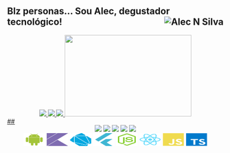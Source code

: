 ## Blz personas... Sou Alec, degustador tecnológico!<img align="right" src="https://komarev.com/ghpvc/?username=alecnsilva&label=Profile%20views&color=0e75b6&style=flat" alt="Alec N Silva" />
<a href="https://github.com/alecnsilva">
<div align="center">
	<img height="180em" src="https://github-readme-stats.vercel.app/api?username=alecnsilva&show_icons=true&theme=nord&include_all_commits=true&count_private=true"/>
	<img height="180em" src="https://github-readme-stats.vercel.app/api/top-langs/?username=alecnsilva&layout=compact&langs_count=7&theme=nord"/>
	<img height="190em" src="https://activity-graph.herokuapp.com/graph?username=alecnsilva&bg_color=22272E&color=7490AC&line=14292e&point=24292e&area=true&hide_border=true"/>
	<img height="190" width="295" src="https://wakatime.com/share/@alecnsilva/5991f07b-9a95-4d18-983e-aa645f373575.svg">
</div>
##
<div align="center" style="display: inline_block">
	<a href="https://www.linkedin.com/in/alecnsilva/" target="_blank"><img src="https://img.shields.io/badge/-LinkedIn-%230077B5?style=for-the-badge&logo=linkedin&logoColor=white" target="_blank"></a>
	<a href="mailto:alec.ns@pm.me"><img src="https://img.shields.io/badge/-Protonmail-%23333?style=for-the-badge&logo=protonmail&logoColor=white" target="_blank"></a>
	<a href="https://www.youtube.com/channel/UC95BrZFqghemqnEcnm0dWfA" target="_blank"><img src="https://img.shields.io/badge/YouTube-FF0000?style=for-the-badge&logo=youtube&logoColor=white" target="_blank"></a>
	<a href="https://www.twitter.com/alecnsilva/" target="_blank"><img src="https://img.shields.io/badge/-Twitter-%230077B5?style=for-the-badge&logo=twitter&logoColor=white" target="_blank"></a>
	<a href="https://stackoverflow.com/users/12901349/alec-n-silva" target="_blank"><img src="https://img.shields.io/badge/stackoverflow-F48225?style=for-the-badge&logo=stackoverflow&logoColor=white" target="_blank"></a>
</div>

<div align="center" style="display: inline_block">
	<img align="center" alt="Alec-Android" height="30" width="50" src="https://raw.githubusercontent.com/devicons/devicon/master/icons/android/android-plain.svg">
	<img align="center" alt="Alec-Kt" height="30" width="50" src="https://raw.githubusercontent.com/devicons/devicon/master/icons/kotlin/kotlin-plain.svg">
	<img align="center" alt="Alec-Dart" height="30" width="50" src="https://raw.githubusercontent.com/devicons/devicon/master/icons/dart/dart-plain.svg"> 
	<img align="center" alt="Alec-Ftr" height="30" width="50" src="https://raw.githubusercontent.com/devicons/devicon/master/icons/flutter/flutter-plain.svg">
	<img align="center" alt="Alec-NodeJS" height="30" width="50" src="https://raw.githubusercontent.com/devicons/devicon/master/icons/nodejs/nodejs-original.svg"> 
	<img align="center" alt="Alec-React" height="30" width="50" src="https://raw.githubusercontent.com/devicons/devicon/master/icons/react/react-original.svg">
	<img align="center" alt="Alec-Js" height="30" width="50" src="https://raw.githubusercontent.com/devicons/devicon/master/icons/javascript/javascript-plain.svg">
	<img align="center" alt="Alec-Ts" height="30" width="50" src="https://raw.githubusercontent.com/devicons/devicon/master/icons/typescript/typescript-plain.svg">
</div>
</a>
